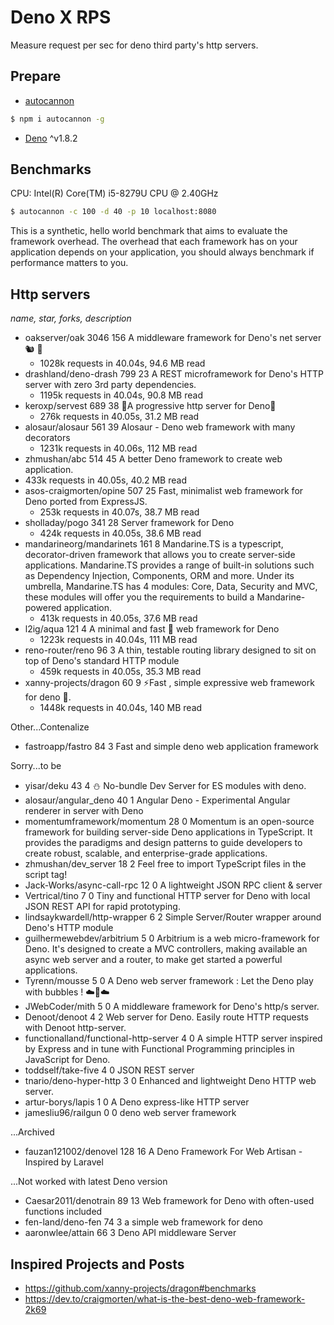 # Deno X RPS
Measure request per sec for deno third party's http servers.

## Prepare
- [autocannon](https://github.com/mcollina/autocannon)
```bash
$ npm i autocannon -g
```

- [Deno](https://deno.land/#installation) ^v1.8.2

## Benchmarks

CPU: Intel(R) Core(TM) i5-8279U CPU @ 2.40GHz

```bash
$ autocannon -c 100 -d 40 -p 10 localhost:8080
```

This is a synthetic, hello world benchmark that aims to evaluate the framework overhead. The overhead that each framework has on your application depends on your application, you should always benchmark if performance matters to you.

## Http servers

*name, star, forks, description*

- oakserver/oak	3046	156	A middleware framework for Deno's net server 🐿️ 🦕
  - 1028k requests in 40.04s, 94.6 MB read
- drashland/deno-drash	799	23	A REST microframework for Deno's HTTP server with zero 3rd party dependencies.
  - 1195k requests in 40.04s, 90.8 MB read
- keroxp/servest	689	38	🌾A progressive http server for Deno🌾
  - 276k requests in 40.05s, 31.2 MB read
- alosaur/alosaur	561	39	Alosaur - Deno web framework with many decorators
  - 1231k requests in 40.06s, 112 MB read
-	zhmushan/abc	514	45	A better Deno framework to create web application.
  - 433k requests in 40.05s, 40.2 MB read
- asos-craigmorten/opine	507	25	Fast, minimalist web framework for Deno ported from ExpressJS.
  - 253k requests in 40.07s, 38.7 MB read
- sholladay/pogo	341	28	Server framework for Deno
  - 424k requests in 40.05s, 38.6 MB read
- mandarineorg/mandarinets	161	8	Mandarine.TS is a typescript, decorator-driven framework that allows you to create server-side applications. Mandarine.TS provides a range of built-in solutions such as Dependency Injection, Components, ORM and more. Under its umbrella, Mandarine.TS has 4 modules: Core, Data, Security and MVC, these modules will offer you the requirements to build a Mandarine-powered application.
  - 413k requests in 40.05s, 37.6 MB read
- l2ig/aqua	121	4	A minimal and fast 🏃 web framework for Deno
  - 1223k requests in 40.04s, 111 MB read
- reno-router/reno	96	3	A thin, testable routing library designed to sit on top of Deno's standard HTTP module
  - 459k requests in 40.05s, 35.3 MB read
- xanny-projects/dragon	60	9	⚡Fast , simple expressive web framework for deno 🦕.
  - 1448k requests in 40.04s, 140 MB read

Other...Contenalize

- fastroapp/fastro	84	3	Fast and simple deno web application framework

Sorry...to be  

- yisar/deku	43	4	⛄️ No-bundle Dev Server for ES modules with deno.
- alosaur/angular_deno	40	1	Angular Deno - Experimental Angular renderer in server with Deno
- 	momentumframework/momentum	28	0	Momentum is an open-source framework for building server-side Deno applications in TypeScript. It provides the paradigms and design patterns to guide developers to create robust, scalable, and enterprise-grade applications.
- zhmushan/dev_server	18	2	Feel free to import TypeScript files in the script tag!
-	Jack-Works/async-call-rpc	12	0	A lightweight JSON RPC client & server
- Vertrical/tino	7	0	Tiny and functional HTTP server for Deno with local JSON REST API for rapid prototyping.
- lindsaykwardell/http-wrapper	6	2	Simple Server/Router wrapper around Deno's HTTP module
- guilhermewebdev/arbitrium	5	0	Arbitrium is a web micro-framework for Deno. It's designed to create a MVC controllers, making available an async web server and a router, to make get started a powerful applications.
- Tyrenn/mousse	5	0	A Deno web server framework : Let the Deno play with bubbles ! ☁️🦕☁️
- JWebCoder/mith	5	0	A middleware framework for Deno's http/s server.
- Denoot/denoot	4	2	Web server for Deno. Easily route HTTP requests with Denoot http-server.
- functionalland/functional-http-server	4	0	A simple HTTP server inspired by Express and in tune with Functional Programming principles in JavaScript for Deno.
- toddself/take-five	4	0	JSON REST server
-	tnario/deno-hyper-http	3	0	Enhanced and lightweight Deno HTTP web server.
- artur-borys/lapis	1	0	A Deno express-like HTTP server
-	jamesliu96/railgun	0	0	deno web server framework

...Archived  
- fauzan121002/denovel	128	16	A Deno Framework For Web Artisan - Inspired by Laravel

...Not worked with latest Deno version
- Caesar2011/denotrain	89	13	Web framework for Deno with often-used functions included
- fen-land/deno-fen	74	3	a simple web framework for deno
- aaronwlee/attain	66	3	Deno API middleware Server

## Inspired Projects and Posts
- https://github.com/xanny-projects/dragon#benchmarks
- https://dev.to/craigmorten/what-is-the-best-deno-web-framework-2k69
